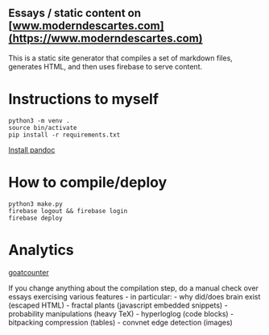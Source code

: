 ## Essays / static content on [www.moderndescartes.com](https://www.moderndescartes.com)

This is a static site generator that compiles a set of markdown files, generates HTML, and then uses firebase to serve content.

# Instructions to myself
```
python3 -m venv .
source bin/activate
pip install -r requirements.txt
```

[Install pandoc](https://pandoc.org/installing.html)

# How to compile/deploy
```
python3 make.py
firebase logout && firebase login
firebase deploy
```

# Analytics

[goatcounter](https://moderndescartes.goatcounter.com/)

If you change anything about the compilation step, do a manual check over essays exercising various features - in particular:
    - why did/does brain exist (escaped HTML) 
    - fractal plants (javascript embedded snippets)
    - probability manipulations (heavy TeX)
    - hyperloglog (code blocks)
    - bitpacking compression (tables)
    - convnet edge detection (images)

